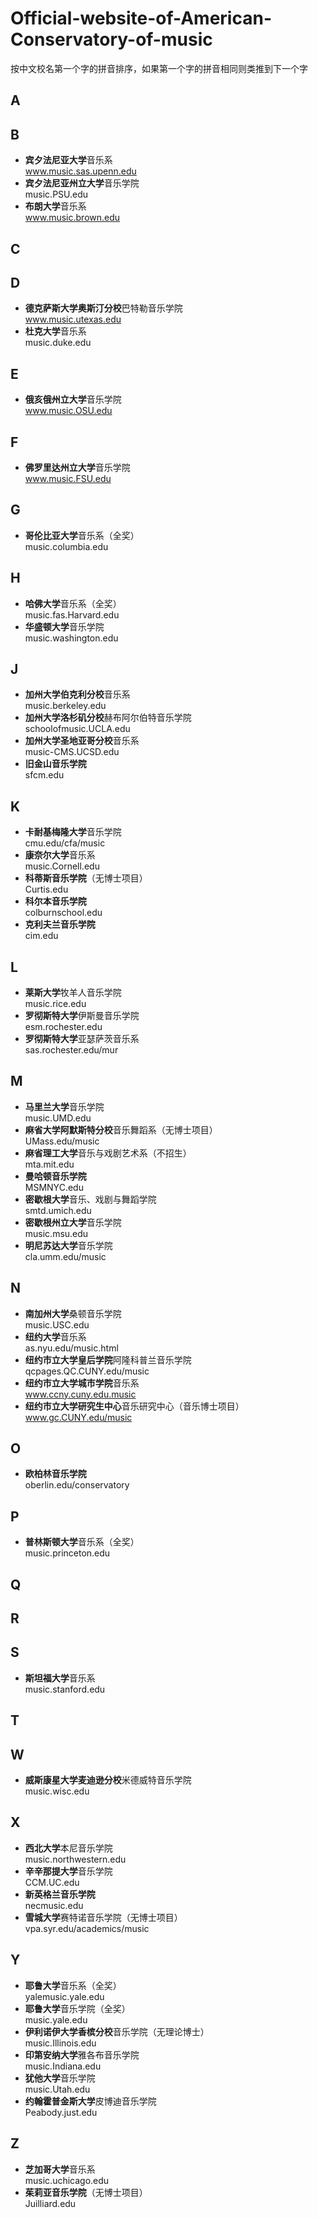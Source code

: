 # Official-website-of-American-Conservatory-of-music
按中文校名第一个字的拼音排序，如果第一个字的拼音相同则类推到下一个字
## A 
## B 
- **宾夕法尼亚大学**音乐系<br>
www.music.sas.upenn.edu
- **宾夕法尼亚州立大学**音乐学院<br>
music.PSU.edu
- **布朗大学**音乐系<br>
www.music.brown.edu
## C 
## D 
- **德克萨斯大学奥斯汀分校**巴特勒音乐学院<br>
www.music.utexas.edu
- **杜克大学**音乐系<br>
music.duke.edu
## E 
- **俄亥俄州立大学**音乐学院<br>
www.music.OSU.edu
## F 
- **佛罗里达州立大学**音乐学院<br>
www.music.FSU.edu
## G 
- **哥伦比亚大学**音乐系（全奖）<br>
music.columbia.edu
## H 
- **哈佛大学**音乐系（全奖）<br>
music.fas.Harvard.edu
- **华盛顿大学**音乐学院<br>
music.washington.edu
## J 
- **加州大学伯克利分校**音乐系<br>
music.berkeley.edu
- **加州大学洛杉矶分校**赫布阿尔伯特音乐学院<br>
schoolofmusic.UCLA.edu
- **加州大学圣地亚哥分校**音乐系<br>
music-CMS.UCSD.edu
- **旧金山音乐学院**<br>
sfcm.edu
## K 
- **卡耐基梅隆大学**音乐学院<br>
cmu.edu/cfa/music
- **康奈尔大学**音乐系<br>
music.Cornell.edu
- **科蒂斯音乐学院**（无博士项目）<br>
Curtis.edu
- **科尔本音乐学院**<br>
colburnschool.edu
- **克利夫兰音乐学院**<br>
cim.edu<br>
## L 
- **莱斯大学**牧羊人音乐学院<br>
music.rice.edu
- **罗彻斯特大学**伊斯曼音乐学院<br>
esm.rochester.edu
- **罗彻斯特大学**亚瑟萨茨音乐系<br>
sas.rochester.edu/mur
## M 
- **马里兰大学**音乐学院<br>
music.UMD.edu
- **麻省大学阿默斯特分校**音乐舞蹈系（无博士项目）<br>
UMass.edu/music
- **麻省理工大学**音乐与戏剧艺术系（不招生）<br>
mta.mit.edu
- **曼哈顿音乐学院**<br>
MSMNYC.edu
- **密歇根大学**音乐、戏剧与舞蹈学院<br>
smtd.umich.edu
- **密歇根州立大学**音乐学院<br>
music.msu.edu
- **明尼苏达大学**音乐学院<br>
cla.umm.edu/music
## N 
- **南加州大学**桑顿音乐学院<br>
music.USC.edu
- **纽约大学**音乐系<br>
as.nyu.edu/music.html
- **纽约市立大学皇后学院**阿隆科普兰音乐学院<br>
qcpages.QC.CUNY.edu/music
- **纽约市立大学城市学院**音乐系<br>
www.ccny.cuny.edu.music
- **纽约市立大学研究生中心**音乐研究中心（音乐博士项目）<br>
www.gc.CUNY.edu/music
## O 
- **欧柏林音乐学院**<br>
oberlin.edu/conservatory
## P 
- **普林斯顿大学**音乐系（全奖）<br>
music.princeton.edu
## Q 
## R 
## S 
- **斯坦福大学**音乐系<br>
music.stanford.edu
## T 
## W 
- **威斯康星大学麦迪逊分校**米德威特音乐学院<br>
music.wisc.edu
## X 
- **西北大学**本尼音乐学院<br>
music.northwestern.edu
- **辛辛那提大学**音乐学院<br>
CCM.UC.edu
- **新英格兰音乐学院**<br>
necmusic.edu
- **雪城大学**赛特诺音乐学院（无博士项目）<br>
vpa.syr.edu/academics/music
## Y 
- **耶鲁大学**音乐系（全奖）<br>
yalemusic.yale.edu
- **耶鲁大学**音乐学院（全奖）<br>
music.yale.edu
- **伊利诺伊大学香槟分校**音乐学院（无理论博士）<br>
music.Illinois.edu
- **印第安纳大学**雅各布音乐学院<br>
music.Indiana.edu
- **犹他大学**音乐学院<br>
music.Utah.edu
- **约翰霍普金斯大学**皮博迪音乐学院<br>
Peabody.just.edu
## Z 
- **芝加哥大学**音乐系<br>
music.uchicago.edu
- **茱莉亚音乐学院**（无博士项目）<br>
Juilliard.edu
